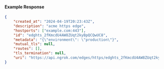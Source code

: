 <!-- Code generated for API Clients. DO NOT EDIT. -->

#### Example Response

```json
{
	"created_at": "2024-04-19T20:23:43Z",
	"description": "acme https edge",
	"hostports": ["example.com:443"],
	"id": "edghts_2fKmcdU4AW8ZUqt2kyBpQCQwUC8",
	"metadata": "{\"environment\": \"production\"}",
	"mutual_tls": null,
	"routes": [],
	"tls_termination": null,
	"uri": "https://api.ngrok.com/edges/https/edghts_2fKmcdU4AW8ZUqt2kyBpQCQwUC8"
}
```
